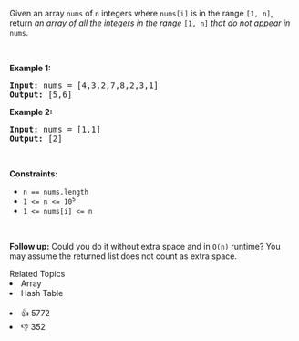 <p>Given an array <code>nums</code> of <code>n</code> integers where <code>nums[i]</code> is in the range <code>[1, n]</code>, return <em>an array of all the integers in the range</em> <code>[1, n]</code> <em>that do not appear in</em> <code>nums</code>.</p>

<p>&nbsp;</p>
<p><strong>Example 1:</strong></p>
<pre><strong>Input:</strong> nums = [4,3,2,7,8,2,3,1]
<strong>Output:</strong> [5,6]
</pre><p><strong>Example 2:</strong></p>
<pre><strong>Input:</strong> nums = [1,1]
<strong>Output:</strong> [2]
</pre>
<p>&nbsp;</p>
<p><strong>Constraints:</strong></p>

<ul>
	<li><code>n == nums.length</code></li>
	<li><code>1 &lt;= n &lt;= 10<sup>5</sup></code></li>
	<li><code>1 &lt;= nums[i] &lt;= n</code></li>
</ul>

<p>&nbsp;</p>
<p><strong>Follow up:</strong> Could you do it without extra space and in <code>O(n)</code> runtime? You may assume the returned list does not count as extra space.</p>
<div><div>Related Topics</div><div><li>Array</li><li>Hash Table</li></div></div><br><div><li>👍 5772</li><li>👎 352</li></div>